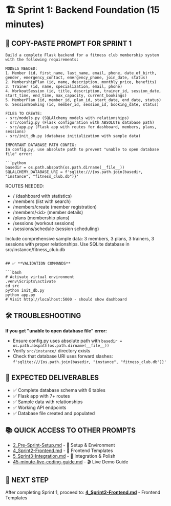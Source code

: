 # 🏗️ Sprint 1: Backend Foundation (15 minutes)

## 🎯 **COPY-PASTE PROMPT FOR SPRINT 1**

````text
Build a complete Flask backend for a fitness club membership system with the following requirements:

MODELS NEEDED:
1. Member (id, first_name, last_name, email, phone, date_of_birth, gender, emergency_contact, emergency_phone, join_date, status)
2. MembershipPlan (id, name, description, monthly_price, benefits)
3. Trainer (id, name, specialization, email, phone)
4. WorkoutSession (id, title, description, trainer_id, session_date, start_time, end_time, max_capacity, current_bookings)
5. MemberPlan (id, member_id, plan_id, start_date, end_date, status)
6. SessionBooking (id, member_id, session_id, booking_date, status)

FILES TO CREATE:
- src/models.py (SQLAlchemy models with relationships)
- src/config.py (Flask configuration with ABSOLUTE database path)
- src/app.py (Flask app with routes for dashboard, members, plans, sessions)
- src/init_db.py (database initialization with sample data)

IMPORTANT DATABASE PATH CONFIG:
In config.py, use absolute path to prevent "unable to open database file" error:

```python
basedir = os.path.abspath(os.path.dirname(__file__))
SQLALCHEMY_DATABASE_URI = f'sqlite:///{os.path.join(basedir, "instance", "fitness_club.db")}'
````

ROUTES NEEDED:

- / (dashboard with statistics)
- /members (list with search)
- /members/create (member registration)
- /members/\<id\> (member details)
- /plans (membership plans)
- /sessions (workout sessions)
- /sessions/schedule (session scheduling)

Include comprehensive sample data: 3 members, 3 plans, 3 trainers, 3 sessions with proper relationships.
Use SQLite database in src/instance/fitness_club.db

````

## ✅ **VALIDATION COMMANDS**

```bash
# Activate virtual environment
.venv\Scripts\activate
cd src
python init_db.py
python app.py
# Visit http://localhost:5000 - should show dashboard
````

## 🛠️ **TROUBLESHOOTING**

**If you get "unable to open database file" error:**

- Ensure config.py uses absolute path with `basedir = os.path.abspath(os.path.dirname(__file__))`
- Verify `src/instance/` directory exists
- Check that database URI uses forward slashes: `f'sqlite:///{os.path.join(basedir, "instance", "fitness_club.db")}'`

## 🎯 **EXPECTED DELIVERABLES**

- ✅ Complete database schema with 6 tables
- ✅ Flask app with 7+ routes
- ✅ Sample data with relationships
- ✅ Working API endpoints
- ✅ Database file created and populated

## 📚 **QUICK ACCESS TO OTHER PROMPTS**

- [2_Pre-Sprint-Setup.md](2_Pre-Sprint-Setup.md) - 🔧 Setup & Environment
- [4_Sprint2-Frontend.md](4_Sprint2-Frontend.md) - 🎨 Frontend Templates
- [5_Sprint3-Integration.md](5_Sprint3-Integration.md) - 🔗 Integration & Polish
- [45-minute-live-coding-guide.md](45-minute-live-coding-guide.md) - 🎬 Live Demo Guide

## 🎯 **NEXT STEP**

After completing Sprint 1, proceed to: **[4_Sprint2-Frontend.md](4_Sprint2-Frontend.md)** - Frontend Templates
